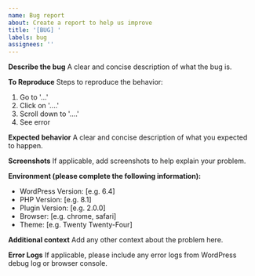 ```yaml
---
name: Bug report
about: Create a report to help us improve
title: '[BUG] '
labels: bug
assignees: ''
---
```


**Describe the bug**
A clear and concise description of what the bug is.

**To Reproduce**
Steps to reproduce the behavior:
1. Go to '...'
2. Click on '....'
3. Scroll down to '....'
4. See error

**Expected behavior**
A clear and concise description of what you expected to happen.

**Screenshots**
If applicable, add screenshots to help explain your problem.

**Environment (please complete the following information):**
- WordPress Version: [e.g. 6.4]
- PHP Version: [e.g. 8.1]
- Plugin Version: [e.g. 2.0.0]
- Browser: [e.g. chrome, safari]
- Theme: [e.g. Twenty Twenty-Four]

**Additional context**
Add any other context about the problem here.

**Error Logs**
If applicable, please include any error logs from WordPress debug log or browser console.